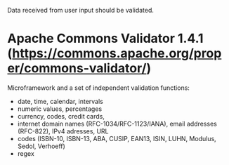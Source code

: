 Data received from user input should be validated.

# Apache Commons Validator 1.4.1 (https://commons.apache.org/proper/commons-validator/)
Microframework and a set of independent validation functions:
- date, time, calendar, intervals
- numeric values, percentages
- currency, codes, credit cards, 
- internet domain names (RFC-1034/RFC-1123/IANA), email addresses (RFC-822), IPv4 adresses, URL
- codes (ISBN-10, ISBN-13, ABA, CUSIP, EAN13, ISIN, LUHN, Modulus, Sedol, Verhoeff)
- regex
